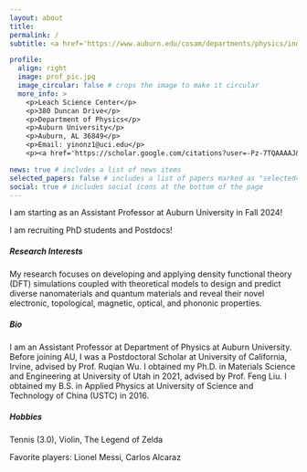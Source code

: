 ```yaml
---
layout: about
title: 
permalink: /
subtitle: <a href='https://www.auburn.edu/cosam/departments/physics/index.htm'>Department of Physics </a> | <a href='https://www.auburn.edu'>Auburn University</a>

profile:
  align: right
  image: prof_pic.jpg
  image_circular: false # crops the image to make it circular
  more_info: >
    <p>Leach Science Center</p>
    <p>380 Duncan Drive</p>
    <p>Department of Physics</p>
    <p>Auburn University</p>
    <p>Auburn, AL 36849</p>
    <p>Email: yinonz1@uci.edu</p>
    <p><a href='https://scholar.google.com/citations?user=-Pz-7TQAAAAJ&hl=en'>Google Scholar</a></p>

news: true # includes a list of news items
selected_papers: false # includes a list of papers marked as "selected={true}"
social: true # includes social icons at the bottom of the page
---
```


<p>I am starting as an Assistant Professor at Auburn University in Fall 2024!</p>
<p>I am recruiting PhD students and Postdocs!</p>

<h5>Research Interests</h5>
My research focuses on developing and applying density functional theory (DFT) simulations coupled with theoretical models to design and predict diverse nanomaterials and quantum materials and reveal their novel electronic, topological, magnetic, optical, and phononic properties.

<h5>Bio</h5>
I am an Assistant Professor at Department of Physics at Auburn University. Before joining AU, I was a Postdoctoral Scholar at University of California, Irvine, advised by Prof. Ruqian Wu. I obtained my Ph.D. in Materials Science and Engineering at University of Utah in 2021, advised by Prof. Feng Liu. I obtained my B.S. in Applied Physics at University of Science and Technology of China (USTC) in 2016.

<h5>Hobbies</h5>
<p>Tennis (3.0), Violin, The Legend of Zelda</p>
<p>Favorite players: Lionel Messi, Carlos Alcaraz</p>
